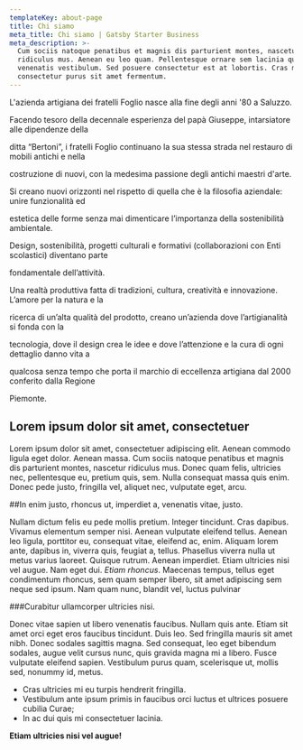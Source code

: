 ```yaml
---
templateKey: about-page
title: Chi siamo
meta_title: Chi siamo | Gatsby Starter Business
meta_description: >-
  Cum sociis natoque penatibus et magnis dis parturient montes, nascetur
  ridiculus mus. Aenean eu leo quam. Pellentesque ornare sem lacinia quam
  venenatis vestibulum. Sed posuere consectetur est at lobortis. Cras mattis
  consectetur purus sit amet fermentum.
---
```

L'azienda artigiana dei fratelli Foglio nasce alla fine degli anni '80 a Saluzzo.

Facendo tesoro della decennale esperienza del papà Giuseppe, intarsiatore alle dipendenze della

ditta “Bertoni”, i fratelli Foglio continuano la sua stessa strada nel restauro di mobili antichi e nella

costruzione di nuovi, con la medesima passione degli antichi maestri d'arte.

Si creano nuovi orizzonti nel rispetto di quella che è la filosofia aziendale: unire funzionalità ed

estetica delle forme senza mai dimenticare l’importanza della sostenibilità ambientale.

Design, sostenibilità, progetti culturali e formativi (collaborazioni con Enti scolastici) diventano parte

fondamentale dell’attività.

Una realtà produttiva fatta di tradizioni, cultura, creatività e innovazione. L’amore per la natura e la

ricerca di un’alta qualità del prodotto, creano un’azienda dove l’artigianalità si fonda con la

tecnologia, dove il design crea le idee e dove l’attenzione e la cura di ogni dettaglio danno vita a

qualcosa senza tempo che porta il marchio di eccellenza artigiana dal 2000 conferito dalla Regione

Piemonte.

## Lorem ipsum dolor sit amet, consectetuer

Lorem ipsum dolor sit amet, consectetuer adipiscing elit. Aenean commodo ligula eget dolor. 
Aenean massa. Cum sociis natoque penatibus et magnis dis parturient montes, nascetur ridiculus 
mus. Donec quam felis, ultricies nec, pellentesque eu, pretium quis, sem. Nulla consequat massa 
quis enim. Donec pede justo, fringilla vel, aliquet nec, vulputate eget, arcu.

\##In enim justo, rhoncus ut, imperdiet a, venenatis vitae, justo. 

Nullam dictum felis eu pede mollis 
pretium. Integer tincidunt. Cras dapibus. Vivamus elementum semper nisi. Aenean vulputate eleifend tellus. 
Aenean leo ligula, porttitor eu, consequat vitae, eleifend ac, enim. Aliquam lorem ante, dapibus in, viverra 
quis, feugiat a, tellus. Phasellus viverra nulla ut metus varius laoreet. Quisque rutrum. Aenean imperdiet. 
Etiam ultricies nisi vel augue.  Nam eget dui. _Etiam rhoncus_. Maecenas 
tempus, tellus eget condimentum rhoncus, sem quam semper libero, sit amet adipiscing sem neque sed ipsum. 
Nam quam nunc, blandit vel, luctus pulvinar

\###Curabitur ullamcorper ultricies nisi.

Donec vitae sapien ut libero venenatis faucibus. Nullam quis ante. Etiam sit amet orci eget eros faucibus tincidunt. 
Duis leo. Sed fringilla mauris sit amet nibh. Donec sodales sagittis magna. Sed consequat, leo eget bibendum sodales, 
augue velit cursus nunc, quis gravida magna mi a libero. Fusce vulputate eleifend sapien. Vestibulum purus quam, scelerisque ut, 
mollis sed, nonummy id, metus. 

* Cras ultricies mi eu turpis hendrerit fringilla. 
* Vestibulum ante ipsum primis in faucibus orci luctus et ultrices posuere cubilia Curae; 
* In ac dui quis mi consectetuer lacinia.

**Etiam ultricies nisi vel augue!**
